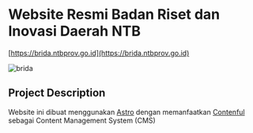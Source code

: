 # Website Resmi Badan Riset dan Inovasi Daerah NTB

[https://brida.ntbprov.go.id](https://brida.ntbprov.go.id)

![brida](https://drive.google.com/uc?id=1-J40gNDry3n1kt6t0iWVotLCHrZq-Blh)


## Project Description
Website ini dibuat menggunakan [Astro](https://astro.build) dengan memanfaatkan [Contenful](https://contentful.com) sebagai Content Management System (CMS)
